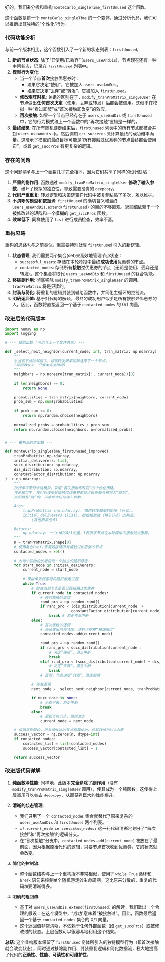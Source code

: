 好的，我们来分析和重构 `monteCarlo_singleTime_firstUnused` 这个函数。

这个函数是前一个 `monteCarlo_singleTime` 的一个变体。通过分析代码，我们可以推断出其独特的“个性化”行为。

### 代码功能分析

与前一个版本相比，这个函数引入了一个新的状态列表：`firstUnused`。

1.  **新的节点状态**: 除了“已使用/已丢弃” (`users_useAndDis`)，节点现在还有一种中间状态，记录在 `firstUnused` 列表中。
2.  **模型行为变化**:
    *   当一个节点**首次**接触优惠券时：
        *   如果它决定“使用”，它被加入 `users_useAndDis`。
        *   如果它决定“丢弃”或“转发”，它被加入 `firstUnused`。
    *   **修改矩阵时机**: 关键的区别在于，`modify_tranProMatrix_singleUser` 在节点做出**任何首次决定**（使用、丢弃或转发）后都会被调用。这似乎在模拟一种“看过即焚”或“首次接触即改变”的效应。
    *   **再次接触**: 如果一个节点已经存在于 `users_useAndDis` 或 `firstUnused` 中，它的行为模式和上一个函数中的“再次接触”逻辑是一样的。
3.  **最终结果**: 在所有随机游走结束后，`firstUnused` 列表中的所有节点都被合并到 `users_useAndDis` 中。然后调用 `get_succPros` 来计算最终的成功概率向量。这暗示了模型的最终目标可能是“所有接触过优惠券的节点最终都会使用它”，或者 `get_succPros` 有更复杂的逻辑。

### 存在的问题

这个问题清单与上一个函数几乎完全相同，因为它们共享了同样的设计缺陷：

1.  **严重的副作用**: 函数通过 `modify_tranProMatrix_singleUser` **修改了输入参数**，破坏了模拟的独立性，导致需要昂贵的 `deepcopy`。
2.  **代码严重重复**: 转发逻辑和决策逻辑在代码中被复制粘贴了多次，难以维护。
3.  **不清晰的模型和数据流**: `firstUnused` 的确切含义和最终 `users_useAndDis.extend(firstUnused)` 的目的不够直观。返回值依赖于一个被修改过的矩阵和一个模糊的 `get_succPros` 函数。
4.  **效率低下**: 同样使用了 `list` 进行成员检查，效率不高。

### 重构思路

重构的思路也与之前类似，但需要特别处理 `firstUnused` 引入的新逻辑。

1.  **状态管理**: 我们需要两个集合(set)来高效地管理节点状态：
    *   `successful_users`: 存储在本轮模拟中最终**成功使用**优惠券的节点。
    *   `contacted_nodes`: 存储所有**接触过**优惠券的节点（无论是使用、丢弃还是转发）。这个集合将取代 `users_useAndDis` 和 `firstUnused` 的组合功能。
2.  **移除副作用**: 彻底移除 `modify_tranProMatrix_singleUser` 的调用。`tranProMatrix` 将是只读的。
3.  **封装与简化**: 将重复的逻辑封装到辅助函数中，并简化主循环的控制流。
4.  **明确返回值**: 基于对代码的解读，最终的成功用户似乎是所有接触过优惠券的人。因此，函数将直接返回一个基于 `contacted_nodes` 的 0/1 向量。

### 改进后的代码版本

```python
import numpy as np
import logging

# --- 辅助函数 (可以与上一个文件共享) ---

def _select_next_neighbor(current_node: int, tran_matrix: np.ndarray) -> int or None:
    """
    从当前节点的邻居中，根据转发概率矩阵选择下一个节点。
    (此函数与上一个版本完全相同)
    """
    neighbors = np.nonzero(tran_matrix[:, current_node])[0]
    
    if len(neighbors) == 0:
        return None
        
    probabilities = tran_matrix[neighbors, current_node]
    prob_sum = np.sum(probabilities)
    
    if prob_sum <= 0:
        return np.random.choice(neighbors)
    
    normalized_probs = probabilities / prob_sum
    return np.random.choice(neighbors, p=normalized_probs)


# --- 重构后的主函数 ---

def monteCarlo_singleTime_firstUnused_improved(
    tranProMatrix: np.ndarray,
    initial_deliverers: list,
    succ_distribution: np.ndarray,
    dis_distribution: np.ndarray,
    constantFactor_distribution: np.ndarray
) -> np.ndarray:
    """
    执行单次蒙特卡洛模拟，采用"首次接触即改变"的个性化策略。
    在此模型中，我们假设所有接触过优惠券的节点最终都会被视为“成功”。
    此函数是“纯”的，不会修改任何输入参数。

    Args:
        tranProMatrix (np.ndarray): 描述转发概率的矩阵 (只读)。
        initial_deliverers (list): 初始投放者（种子节点）的列表。
        ... (其他概率分布)

    Returns:
        np.ndarray: 一个n维的0/1向量，1表示该节点在本轮模拟中接触过优惠券。
    """
    n = tranProMatrix.shape[0]
    # 使用集合(set)来高效存储所有接触过优惠券的节点
    contacted_nodes = set()
    
    # 为每个初始投放者启动一个独立的随机游走
    for start_node in initial_deliverers:
        current_node = start_node
        
        # 模拟单张优惠券的随机游走过程
        while True:
            # 检查当前节点是否已经接触过优惠券
            if current_node in contacted_nodes:
                # 再次接触的逻辑
                rand_pro = np.random.rand()
                if rand_pro < (dis_distribution[current_node] + 
                              constantFactor_distribution[current_node] * succ_distribution[current_node]):
                    break # 游走在此中断
            else:
                # 首次接触的逻辑
                # 无论做出何种决定，该节点都算“被接触过”
                contacted_nodes.add(current_node)
                
                rand_pro = np.random.rand()
                if rand_pro < succ_distribution[current_node]:
                    # 决定“使用”，游走中断
                    break 
                elif rand_pro < (succ_distribution[current_node] + dis_distribution[current_node]):
                    # 决定“丢弃”，游走中断
                    break 
                # 否则，节点决定“转发”，游走继续
            
            # 转发逻辑
            next_node = _select_next_neighbor(current_node, tranProMatrix)
            
            if next_node is None:
                # 无处可去，游走中断
                break
            else:
                # 更新当前节点，继续游走
                current_node = next_node

    # 根据模型假设，所有接触过的节点都算成功，将其转换为0/1向量
    success_vector = np.zeros(n, dtype=int)
    if contacted_nodes:
        contacted_list = list(contacted_nodes)
        success_vector[contacted_list] = 1
        
    return success_vector
```

### 改进版代码详解

1.  **纯函数与性能**: 同样地，此版本**完全移除了副作用**（没有 `modify_tranProMatrix_singleUser` 调用），使其成为一个纯函数。这使得上层调用可以省去 `deepcopy`，从而获得巨大的性能提升。

2.  **清晰的状态管理**:
    *   我们只用了一个 `contacted_nodes` 集合就替代了原来复杂的 `users_useAndDis` 和 `firstUnused` 两个列表。
    *   `if current_node in contacted_nodes:` 这一行代码清晰地划分了“首次接触”和“再次接触”的逻辑分支。
    *   在“首次接触”分支中，`contacted_nodes.add(current_node)` 被放在了最前面，因为根据原始代码的逻辑，只要节点首次收到优惠券，它的状态就会改变。

3.  **简化的控制流**:
    *   整个函数结构与上一个重构版本非常相似，使用了 `while True` 循环和 `break` 语句来控制单个随机游走的生命周期。这比原来分散的、重复的代码块要清晰得多。

4.  **明确的返回值**:
    *   基于对 `users_useAndDis.extend(firstUnused)` 的解读，我们做出一个合理的假设：在这个模型中，“成功”意味着“被接触过”。因此，函数最后返回一个基于 `contacted_nodes` 集合的 0/1 向量。
    *   这个返回值非常清晰，不依赖于任何外部函数（如 `get_succPros`）或被修改过的状态。上层函数可以很容易地利用这个结果。

**总结**: 这个重构版本保留了 `firstUnused` 变体所引入的独特模型行为（即首次接触就会改变状态），同时通过移除副作用、封装重复逻辑和简化数据流，极大地提高了代码的**正确性、性能、可读性和可维护性**。